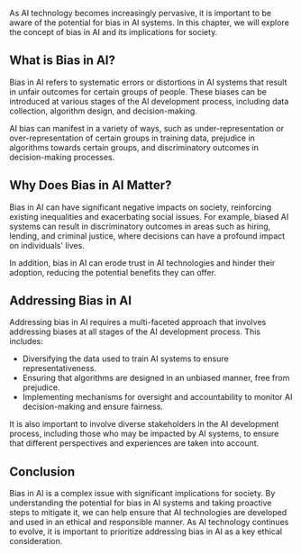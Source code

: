 

As AI technology becomes increasingly pervasive, it is important to be aware of the potential for bias in AI systems. In this chapter, we will explore the concept of bias in AI and its implications for society.

What is Bias in AI?
-------------------

Bias in AI refers to systematic errors or distortions in AI systems that result in unfair outcomes for certain groups of people. These biases can be introduced at various stages of the AI development process, including data collection, algorithm design, and decision-making.

AI bias can manifest in a variety of ways, such as under-representation or over-representation of certain groups in training data, prejudice in algorithms towards certain groups, and discriminatory outcomes in decision-making processes.

Why Does Bias in AI Matter?
---------------------------

Bias in AI can have significant negative impacts on society, reinforcing existing inequalities and exacerbating social issues. For example, biased AI systems can result in discriminatory outcomes in areas such as hiring, lending, and criminal justice, where decisions can have a profound impact on individuals' lives.

In addition, bias in AI can erode trust in AI technologies and hinder their adoption, reducing the potential benefits they can offer.

Addressing Bias in AI
---------------------

Addressing bias in AI requires a multi-faceted approach that involves addressing biases at all stages of the AI development process. This includes:

* Diversifying the data used to train AI systems to ensure representativeness.
* Ensuring that algorithms are designed in an unbiased manner, free from prejudice.
* Implementing mechanisms for oversight and accountability to monitor AI decision-making and ensure fairness.

It is also important to involve diverse stakeholders in the AI development process, including those who may be impacted by AI systems, to ensure that different perspectives and experiences are taken into account.

Conclusion
----------

Bias in AI is a complex issue with significant implications for society. By understanding the potential for bias in AI systems and taking proactive steps to mitigate it, we can help ensure that AI technologies are developed and used in an ethical and responsible manner. As AI technology continues to evolve, it is important to prioritize addressing bias in AI as a key ethical consideration.
